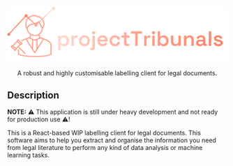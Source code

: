<p align="center"><img src ="https://raw.githubusercontent.com/DanielArnould/project-tribunals/main/src/assets/GradientHeader.svg"/></p>

<p align="center">A robust and highly customisable labelling client for legal documents.</p>

## Description

**NOTE:** ⚠ This application is still under heavy development and not ready for production use ⚠!

This is a React-based WIP labelling client for legal documents. This software aims to help you extract and organise the information you need from legal literature to perform any kind of data analysis or machine learning tasks.

